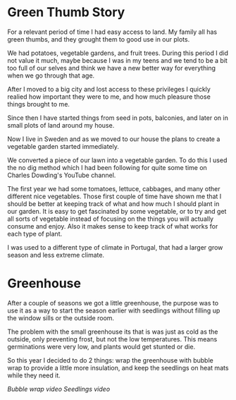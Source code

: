 # Green Thumb Story

For a relevant period of time I had easy access to land. My family all has green thumbs, and they grought them to good use in our plots.

We had potatoes, vegetable gardens, and fruit trees.
During this period I did not value it much, maybe because I was in my teens and we tend to be a bit too full of our selves and think we have a new better way for everything when we go through that age.

After I moved to a big city and lost access to these privileges I quickly realied how important they were to me, and how much pleasure those things brought to me.

Since then I have started things from seed in pots, balconies, and later on in small plots of land around my house.

Now I live in Sweden and as we moved to our house the plans to create a vegetable garden started immediately.

We converted a piece of our lawn into a vegetable garden. To do this I used the no dig method which I had been following for quite some time on Charles Dowding's YouTube channel.

The first year we had some tomatoes, lettuce, cabbages, and many other different nice vegetables. Those first couple of time have shown me that I should be better at keeping track of what and how much I should plant in our garden. It is easy to get fascinated by some vegetable, or to try and get all sorts of vegetable instead of focusing on the things you will actually consume and enjoy. Also it makes sense to keep track of what works for each type of plant.

I was used to a different type of climate in Portugal, that had a larger grow season and less extreme climate.

# Greenhouse

After a couple of seasons we got a little greenhouse, the purpose was to use it as a way to start the season earlier with seedlings without filling up the window sills or the outside room.

The problem with the small greenhouse its that is was just as cold as the outside, only preventing frost, but not the low temperatures. This means germinations were very low, and plants would get stunted or die.

So this year I decided to do 2 things: wrap the greenhouse with bubble wrap to provide a little more insulation, and keep the seedlings on heat mats while they need it.

*Bubble wrap video*
*Seedlings video*

